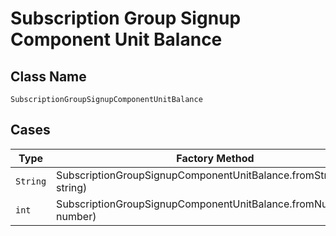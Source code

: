 
# Subscription Group Signup Component Unit Balance

## Class Name

`SubscriptionGroupSignupComponentUnitBalance`

## Cases

| Type | Factory Method |
|  --- | --- |
| `String` | SubscriptionGroupSignupComponentUnitBalance.fromString(String string) |
| `int` | SubscriptionGroupSignupComponentUnitBalance.fromNumber(int number) |

